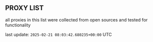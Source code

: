 ## PROXY LIST

all proxies in this list were collected from open sources and tested for functionality

last update: `2025-02-21 08:03:42.680235+00:00` UTC